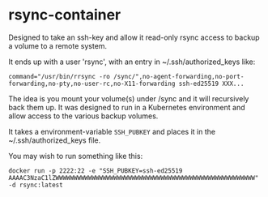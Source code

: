 # rsync-container

Designed to take an ssh-key and allow it read-only
rsync access to backup a volume to a remote system.

It ends up with a user 'rsync', with an entry in
~/.ssh/authorized_keys like:

```
command="/usr/bin/rrsync -ro /sync/",no-agent-forwarding,no-port-forwarding,no-pty,no-user-rc,no-X11-forwarding ssh-ed25519 XXX...
```

The idea is you mount your volume(s) under /sync and it will recursively
back them up. It was designed to run in a Kubernetes environment
and allow access to the various backup volumes.

It takes a environment-variable ```SSH_PUBKEY``` and places
it in the ~/.ssh/authorized_keys file.

You may wish to run something like this:
```
docker run -p 2222:22 -e "SSH_PUBKEY=ssh-ed25519 AAAAC3NzaC1lZWWWWWWWWWWWWWWWWWWWWWWWWWWWWWWWWWWWWWWWWWWWWWWWWWWWWWWW" -d rsync:latest
```
